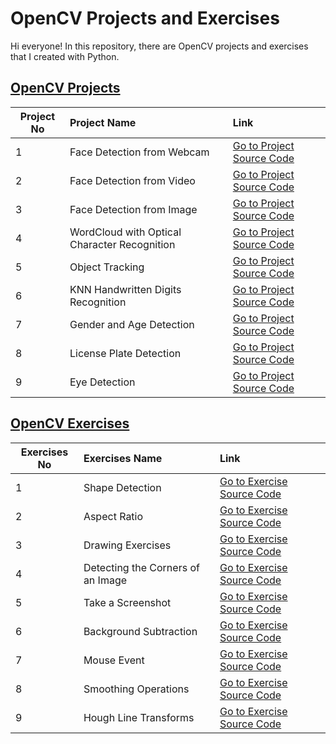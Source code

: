 # OpenCV Projects and Exercises
 
Hi everyone! In this repository, there are OpenCV projects and exercises that I created with Python. 

## [OpenCV Projects](https://github.com/keremkargin0/OpenCV-Projects-and-Exercises/tree/main/Projects)


| Project No     | Project Name                                             | Link                                   |
| ---------------|:---------------------------------------------------------|:---------------------------------------|
| 1              | Face Detection from Webcam                               | [Go to Project Source Code](https://github.com/keremkargin0/OpenCV-Projects-and-Exercises/blob/main/Projects/01.Face%20Detection%20from%20Webcam.py) |
| 2              | Face Detection from Video                                | [Go to Project Source Code](https://github.com/keremkargin0/OpenCV-Projects-and-Exercises/blob/main/Projects/02.Face%20Detection%20from%20Video.py) |
| 3              | Face Detection from Image                                | [Go to Project Source Code](https://github.com/keremkargin0/OpenCV-Projects-and-Exercises/blob/main/Projects/03.Face%20Detection%20from%20Image.py) |
| 4              | WordCloud with Optical Character Recognition             | [Go to Project Source Code](https://github.com/keremkargin0/OpenCV-Projects-and-Exercises/blob/main/Projects/04.WordCloud%20with%20Optical%20Character%20Recognition.py) |
| 5              | Object Tracking                                          | [Go to Project Source Code](https://github.com/keremkargin0/OpenCV-Projects-and-Exercises/blob/main/Projects/05.Object%20Tracking.py) |
| 6              | KNN Handwritten Digits Recognition                       | [Go to Project Source Code](https://github.com/keremkargin0/OpenCV-Projects-and-Exercises/blob/main/Projects/06.KNN%20Handwritten%20Digits%20Recognition.py)   
| 7              | Gender and Age Detection                                 | [Go to Project Source Code](https://github.com/keremkargin0/OpenCV-Projects-and-Exercises/blob/main/Projects/07.Gender%20and%20Age%20Detection.py)
| 8              | License Plate Detection                                  | [Go to Project Source Code](https://github.com/keremkargin0/OpenCV-Projects-and-Exercises/blob/main/Projects/08.License%20Plate%20Detection.py)
| 9              | Eye Detection                                            | [Go to Project Source Code](https://github.com/keremkargin0/OpenCV-Projects-and-Exercises/blob/main/Projects/09.Eye%20Detection.py)


## [OpenCV Exercises](https://github.com/keremkargin0/OpenCV-Exercises-and-Applications/tree/main/Exercises)

| Exercises No     | Exercises Name                                           | Link                                   |
| -----------------|:---------------------------------------------------------|:---------------------------------------|
| 1                | Shape Detection                                          | [Go to Exercise Source Code](https://github.com/keremkargin0/OpenCV-Projects-and-Exercises/blob/main/Exercises/01.Shape%20Detection.py) |
| 2                | Aspect Ratio                                             | [Go to Exercise Source Code](https://github.com/keremkargin0/OpenCV-Projects-and-Exercises/blob/main/Exercises/02.Aspect%20Ratio.py) |
| 3                | Drawing Exercises                                        | [Go to Exercise Source Code](https://github.com/keremkargin0/OpenCV-Projects-and-Exercises/blob/main/Exercises/03.Drawing%20Exercises.py) |
| 4                | Detecting the Corners of an Image                        | [Go to Exercise Source Code](https://github.com/keremkargin0/OpenCV-Projects-and-Exercises/blob/main/Exercises/04.Detecting%20the%20Corners%20of%20an%20Image.py) |
| 5                | Take a Screenshot                                        | [Go to Exercise Source Code](https://github.com/keremkargin0/OpenCV-Projects-and-Exercises/blob/main/Exercises/05.Take%20a%20Screenshot.py)
| 6                | Background Subtraction                                   | [Go to Exercise Source Code](https://github.com/keremkargin0/OpenCV-Projects-and-Exercises/blob/main/Exercises/06.Background%20Subtraction.py)
| 7                | Mouse Event                                              | [Go to Exercise Source Code](https://github.com/keremkargin0/OpenCV-Projects-and-Exercises/blob/main/Exercises/07.Mouse%20Event.py)
| 8                | Smoothing Operations                                     | [Go to Exercise Source Code](https://github.com/keremkargin0/OpenCV-Projects-and-Exercises/blob/main/Exercises/08.Smoothing%20Operations.py)
| 9                | Hough Line Transforms                                    | [Go to Exercise Source Code](https://github.com/keremkargin0/OpenCV-Projects-and-Exercises/blob/main/Exercises/09.Hough%20Line%20Transforms.py) 
